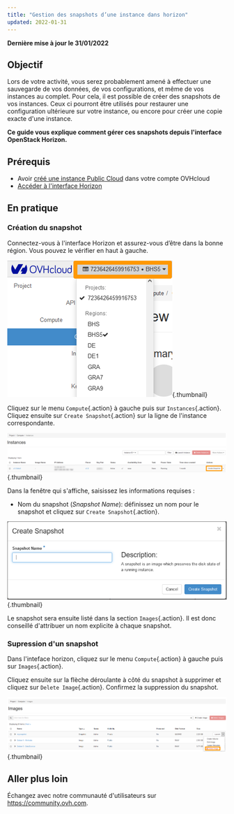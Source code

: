 ```yaml
---
title: "Gestion des snapshots d’une instance dans horizon"
updated: 2022-01-31
---
```


**Dernière mise à jour le 31/01/2022**

## Objectif

Lors de votre activité, vous serez probablement amené à effectuer une sauvegarde de vos données, de vos configurations, et même de vos instances au complet. Pour cela, il est possible de créer des snapshots de vos instances. Ceux ci pourront être utilisés pour restaurer une configuration ultérieure sur votre instance, ou encore pour créer une copie exacte d'une instance.

**Ce guide vous explique comment gérer ces snapshots depuis l'interface OpenStack Horizon.**

## Prérequis

- Avoir [créé une instance Public Cloud](/pages/public_cloud/compute/public-cloud-first-steps) dans votre compte OVHcloud
- [Accéder à l'interface Horizon](/pages/public_cloud/compute/introducing_horizon)

## En pratique

### Création du snapshot

Connectez-vous à l'interface Horizon et assurez-vous d’être dans la bonne région. Vous pouvez le vérifier en haut à gauche. 

![Sélection de région](images/region2021.png){.thumbnail}

Cliquez sur le menu `Compute`{.action} à gauche puis sur `Instances`{.action}. Cliquez ensuite sur `Create Snapshot`{.action} sur la ligne de l'instance correspondante.

![Create snapshot](images/createsnapshot.png){.thumbnail}

Dans la fenêtre qui s'affiche, saisissez les informations requises :

* Nom du snapshot (*Snapshot Name*): définissez un nom pour le snapshot et cliquez sur `Create Snapshot`{.action}.

![Create snapshot](images/createsnapshot2.png){.thumbnail}

Le snapshot sera ensuite listé dans la section `Images`{.action}. Il est donc conseillé d'attribuer un nom explicite à chaque snapshot. 

### Supression d'un snapshot

Dans l'inteface horizon, cliquez sur le menu `Compute`{.action} à gauche puis sur `Images`{.action}.

Cliquez ensuite sur la flèche déroulante à côté du snapshot à supprimer et cliquez sur `Delete Image`{.action}. Confirmez la suppression du snapshot.

![public-cloud](images/deletesnapshot.png){.thumbnail}

## Aller plus loin

Échangez avec notre communauté d'utilisateurs sur <https://community.ovh.com>.